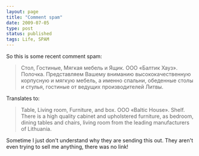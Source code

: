 ```yaml
---
layout: page
title: "Comment spam"
date: 2009-07-05
type: post
status: published
tags: Life, SPAM
---
```



So this is some recent comment spam:

> Стол, Гостиные, Мягкая мебель и Ящик. ООО «Балтик Хауз». Полочка. Представляем Вашему вниманию высококачественную корпусную и мягкую мебель, а именно спальни, обеденные столы и стулья, гостиные от ведущих производителей Литвы.

Translates to:

> Table, Living room, Furniture, and box. OOO «Baltic House». Shelf. There is a high quality cabinet and upholstered furniture, as bedroom, dining tables and chairs, living room from the leading manufacturers of Lithuania.

Sometime I just don't understand why they are sending this out. They aren't even trying to sell me anything, there was no link!
